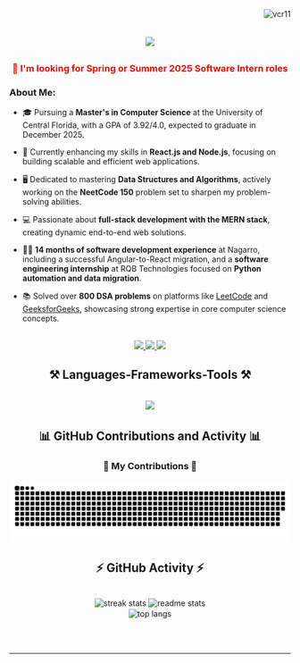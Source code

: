 <img align="right" src="https://komarev.com/ghpvc/?username=vcr11&label=Profile%20views&color=0e75b6&style=flat" alt="vcr11" />

<h1 align="center">
    <img src="https://readme-typing-svg.herokuapp.com/?font=Righteous&size=35&center=true&vCenter=true&width=500&height=70&duration=4000&lines=Hi+There!+👋;+I'm+Chandra+Shekar;" />
</h1>

<h3 align="center" style="color: red;"> 🔭 I'm looking for Spring or Summer 2025 Software Intern roles</h3>


### About Me:

- 🎓 Pursuing a **Master's in Computer Science** at the University of Central Florida, with a GPA of 3.92/4.0, expected to graduate in December 2025.

- 🌱 Currently enhancing my skills in **React.js and Node.js**, focusing on building scalable and efficient web applications.

- 🖥️ Dedicated to mastering **Data Structures and Algorithms**, actively working on the **NeetCode 150** problem set to sharpen my problem-solving abilities.

- 💻 Passionate about **full-stack development with the MERN stack**, creating dynamic end-to-end web solutions.

- 👨‍💻 **14 months of software development experience** at Nagarro, including a successful Angular-to-React migration, and a **software engineering internship** at RQB Technologies focused on **Python automation and data migration**.

- 📚 Solved over **800 DSA problems** on platforms like [LeetCode](https://leetcode.com/u/vcr11/) and [GeeksforGeeks](https://www.geeksforgeeks.org/user/vcr11/), showcasing strong expertise in core computer science concepts.

<br/>




<div align="center"> 
  <a href="mailto:ch319362@ucf.edu">
    <img src="https://img.shields.io/badge/Gmail-333333?style=for-the-badge&logo=gmail&logoColor=red" />
  </a>
  <a href="https://linkedin.com/in/vcr11" target="_blank">
    <img src="https://img.shields.io/badge/LinkedIn-0077B5?style=for-the-badge&logo=linkedin&logoColor=white" target="_blank" />
  </a>
  <a href="https://github.com/vcr11" target="_blank">
     <img src="https://img.shields.io/badge/GitHub-181717?style=for-the-badge&logo=github&logoColor=white" target="_blank" />
  </a>
</div>

<h2 align="center">⚒️ Languages-Frameworks-Tools ⚒️</h2>
<br/>
<div align="center">
    <img src="https://skillicons.dev/icons?i=python,java,html,css,javascript,react,nodejs,mongodb,express,flask,django,vscode,github,git" /><br>
</div>

<h2 align="center">📊 GitHub Contributions and Activity 📊</h2>
<div align="center">
  <h3>🐍 My Contributions 🐍</h3>
  <img alt="snake eating my contributions" src="https://raw.githubusercontent.com/vcr11/vcr11/output/github-contribution-grid-snake.svg" />
  <br/>
</div>

<h2 align="center">⚡ GitHub Activity ⚡</h2>
<br>
<div align="center">
  <img width=390 src="https://github-readme-streak-stats-salesp07.vercel.app/?user=vcr11&count_private=true&theme=react&border_radius=10" alt="streak stats"/>
  <img width=390 src="https://github-readme-stats-salesp07.vercel.app/api?username=vcr11&count_private=true&show_icons=true&theme=react&rank_icon=github&border_radius=10" alt="readme stats" />
  <br/>
  <img width=325 align="center" src="https://github-readme-stats-salesp07.vercel.app/api/top-langs/?username=vcr11&hide=HTML&langs_count=8&layout=compact&theme=react&border_radius=10&size_weight=0.5&count_weight=0.5&exclude_repo=github-readme-stats" alt="top langs" />
</div>

<br/><br/>

<hr/>
